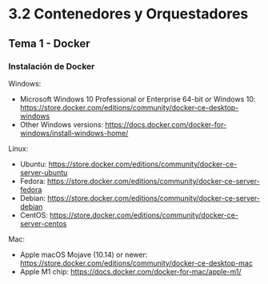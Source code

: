 # 3.2 Contenedores y Orquestadores
## Tema 1 - Docker

### Instalación de Docker

Windows:
- Microsoft Windows 10 Professional or Enterprise 64-bit or Windows 10: https://store.docker.com/editions/community/docker-ce-desktop-windows 
- Other Windows versions: https://docs.docker.com/docker-for-windows/install-windows-home/

Linux:
- Ubuntu: https://store.docker.com/editions/community/docker-ce-server-ubuntu 
- Fedora: https://store.docker.com/editions/community/docker-ce-server-fedora 
- Debian: https://store.docker.com/editions/community/docker-ce-server-debian 
- CentOS: https://store.docker.com/editions/community/docker-ce-server-centos 

Mac:
- Apple macOS Mojave (10.14) or newer: https://store.docker.com/editions/community/docker-ce-desktop-mac 
- Apple M1 chip: https://docs.docker.com/docker-for-mac/apple-m1/

